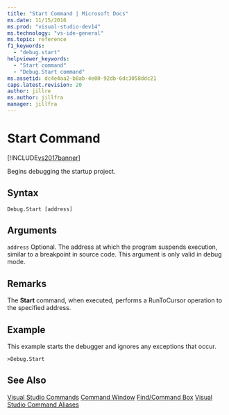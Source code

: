 ```yaml
---
title: "Start Command | Microsoft Docs"
ms.date: 11/15/2016
ms.prod: "visual-studio-dev14"
ms.technology: "vs-ide-general"
ms.topic: reference
f1_keywords:
  - "debug.start"
helpviewer_keywords:
  - "Start command"
  - "Debug.Start command"
ms.assetid: dc4e4aa2-b0ab-4e00-92db-6dc3058ddc21
caps.latest.revision: 20
author: jillre
ms.author: jillfra
manager: jillfra
---
```

# Start Command
[!INCLUDE[vs2017banner](../../includes/vs2017banner.md)]

Begins debugging the startup project.

## Syntax

```
Debug.Start [address]
```

## Arguments
 `address`
 Optional. The address at which the program suspends execution, similar to a breakpoint in source code. This argument is only valid in debug mode.

## Remarks
 The **Start** command, when executed, performs a RunToCursor operation to the specified address.

## Example
 This example starts the debugger and ignores any exceptions that occur.

```
>Debug.Start
```

## See Also
 [Visual Studio Commands](../../ide/reference/visual-studio-commands.md)
 [Command Window](../../ide/reference/command-window.md)
 [Find/Command Box](../../ide/find-command-box.md)
 [Visual Studio Command Aliases](../../ide/reference/visual-studio-command-aliases.md)
